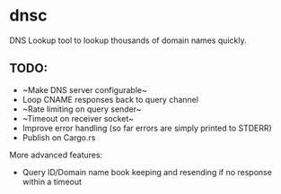 # dnsc

DNS Lookup tool to lookup thousands of domain names quickly.

## TODO:

* ~Make DNS server configurable~
* Loop CNAME responses back to query channel
* ~Rate limiting on query sender~
* ~Timeout on receiver socket~
* Improve error handling (so far errors are simply printed to STDERR)
* Publish on Cargo.rs


More advanced features:

* Query ID/Domain name book keeping and resending if no response within a timeout



